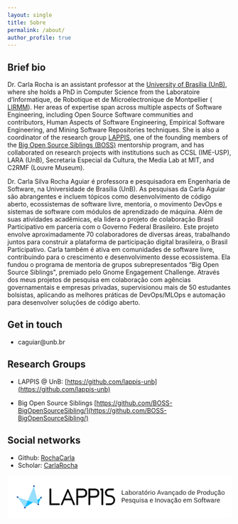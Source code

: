 ```yaml
---
layout: single
title: Sobre
permalink: /about/
author_profile: true
---
```


## Brief bio

Dr. Carla Rocha is an assistant professor at the [University of Brasília (UnB)](www.unb.br), where she holds a PhD in Computer Science from the  Laboratoire d’Informatique, de Robotique et de Microélectronique de Montpellier ( [LIRMM](http://lirmm.fr)). Her areas of expertise span across multiple aspects of Software Engineering, including Open Source Software communities and contributors, Human Aspects of Software Engineering, Empirical Software Engineering, and Mining Software Repositories techniques. She is also a coordinator of the research group [LAPPIS](https://github.com/lappis-unb), one of the founding members of the  [Big Open Source Siblings (BOSS)](https://github.com/BOSS-BigOpenSourceSibling/) mentorship program, and has collaborated on research projects with institutions such as CCSL (IME-USP), LARA (UnB), Secretaria Especial da Cultura, the Media Lab at MIT, and C2RMF (Louvre Museum).

Dr. Carla Silva Rocha Aguiar é professora e pesquisadora em Engenharia de Software, na Universidade de Brasília (UnB).  As pesquisas da Carla Aguiar são abrangentes e incluem tópicos como desenvolvimento de código aberto, ecossistemas de software livre, mentoria, o movimento DevOps e sistemas de software com módulos de aprendizado de máquina. Além de suas atividades acadêmicas, ela lidera o projeto de colaboração Brasil Participativo em parceria com o Governo Federal Brasileiro. Este projeto envolve aproximadamente 70 colaboradores de diversas áreas, trabalhando juntos para construir a plataforma de participação digital brasileira, o Brasil Participativo. Carla também é ativa em comunidades de software livre, contribuindo para o crescimento e desenvolvimento desse ecossistema. Ela fundou o programa  de mentoria de grupos subrepresentados “Big Open Source Siblings", premiado pelo Gnome Engagement Challenge. Através dos meus projetos de pesquisa em colaboração com agências governamentais e empresas privadas, supervisionou mais de 50 estudantes bolsistas, aplicando as melhores práticas de DevOps/MLOps e automação para desenvolver soluções de código aberto.

## Get in touch

- caguiar<span style="display:none">ignorethis</span>@unb.br


## Research Groups

- LAPPIS @ UnB: [https://github.com/lappis-unb](https://github.com/lappis-unb)

- Big Open Source Siblings [https://github.com/BOSS-BigOpenSourceSibling/](https://github.com/BOSS-BigOpenSourceSibling/)



## Social networks

- Github: [RochaCarla](https://github.com/RochaCarla)
- Scholar: [CarlaRocha](https://scholar.google.com/citations?user=_y8XHnAAAAAJ&hl=en)



![lappis](/images/lappis.png)